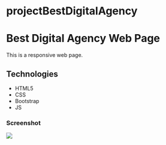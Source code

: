 # projectBestDigitalAgency
<h1>Best Digital Agency Web Page</h1>
<p>This is a responsive web page.</p>
<h2>Technologies</h2>
<ul>
    <li>HTML5</li>
    <li>CSS</li>
    <li>Bootstrap</li>
    <li>JS</li>
</ul>
<h3>Screenshot</h3>

![](screenRecording.gif)